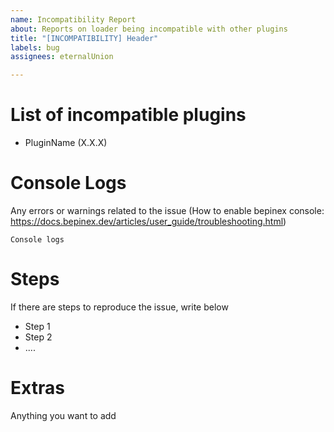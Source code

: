 ```yaml
---
name: Incompatibility Report
about: Reports on loader being incompatible with other plugins
title: "[INCOMPATIBILITY] Header"
labels: bug
assignees: eternalUnion

---
```


# List of incompatible plugins
* PluginName (X.X.X)

# Console Logs
Any errors or warnings related to the issue (How to enable bepinex console: https://docs.bepinex.dev/articles/user_guide/troubleshooting.html)
```
Console logs
```

# Steps
If there are steps to reproduce the issue, write below
* Step 1
* Step 2
* .... 

# Extras
Anything you want to add
